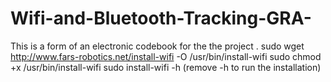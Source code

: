 # Wifi-and-Bluetooth-Tracking-GRA-
This is a form of an electronic codebook for the the project .
sudo wget http://www.fars-robotics.net/install-wifi -O /usr/bin/install-wifi
sudo chmod +x /usr/bin/install-wifi
sudo install-wifi -h (remove -h to run the installation)
